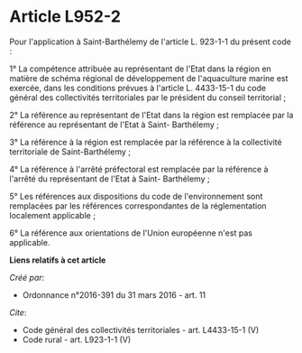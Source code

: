 # Article L952-2

Pour l'application à Saint-Barthélemy de l'article L. 923-1-1 du présent code : 

1° La compétence attribuée au représentant de l'Etat dans la région en matière de schéma régional de développement de
l'aquaculture marine est exercée, dans les conditions prévues à l'article L. 4433-15-1 du code général des collectivités
territoriales par le président du conseil territorial ; 

2° La référence au représentant de l'Etat dans la région est remplacée par la référence au représentant de l'Etat à Saint-
Barthélemy ; 

3° La référence à la région est remplacée par la référence à la collectivité territoriale de Saint-Barthélemy ; 

4° La référence à l'arrêté préfectoral est remplacée par la référence à l'arrêté du représentant de l'Etat à Saint-
Barthélemy ; 

5° Les références aux dispositions du code de l'environnement sont remplacées par les références correspondantes de la
réglementation localement applicable ; 

6° La référence aux orientations de l'Union européenne n'est pas applicable.

**Liens relatifs à cet article**

_Créé par_:

  - Ordonnance n°2016-391 du 31 mars 2016 - art. 11

_Cite_:

  - Code général des collectivités territoriales - art. L4433-15-1 (V)
  - Code rural - art. L923-1-1 (V)
